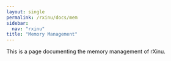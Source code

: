 ```yaml
---
layout: single
permalink: /rxinu/docs/mem
sidebar:
  nav: "rxinu"
title: "Memory Management"
---
```


This is a page documenting the memory management of rXinu.
